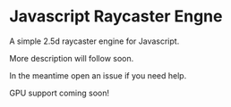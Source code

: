 # Javascript Raycaster Engne

A simple 2.5d raycaster engine for Javascript.

More description will follow soon.

In the meantime open an issue if you need help.

GPU support coming soon!